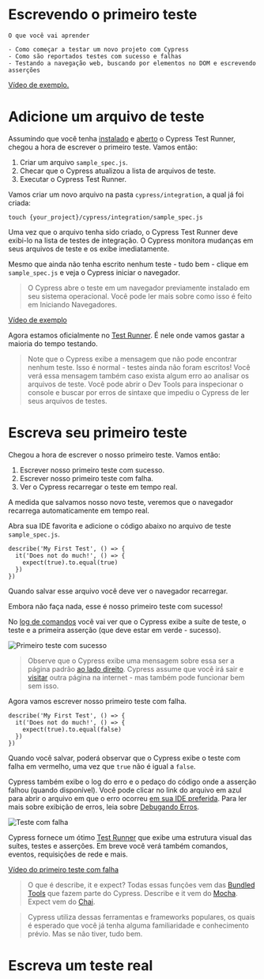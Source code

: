 # Escrevendo o primeiro teste
```
O que você vai aprender

- Como começar a testar um novo projeto com Cypress
- Como são reportados testes com sucesso e falhas
- Testando a navegação web, buscando por elementos no DOM e escrevendo asserções
```

[Vídeo de exemplo.](https://vimeo.com/237115455)

# Adicione um arquivo de teste

Assumindo que você tenha [instalado](https://docs.cypress.io/guides/getting-started/installing-cypress.html#Installing) e [aberto](https://docs.cypress.io/guides/getting-started/installing-cypress.html#Opening-Cypress) o Cypress Test Runner, chegou a hora de escrever o primeiro teste. Vamos então:

1. Criar um arquivo `sample_spec.js`.
2. Checar que o Cypress atualizou a lista de arquivos de teste.
3. Executar o Cypress Test Runner.

Vamos criar um novo arquivo na pasta `cypress/integration`, a qual já foi criada:

```touch {your_project}/cypress/integration/sample_spec.js```

Uma vez que o arquivo tenha sido criado, o Cypress Test Runner deve exibi-lo na lista de testes de integração. O Cypress monitora mudanças em seus arquivos de teste e os exibe imediatamente.

Mesmo que ainda não tenha escrito nenhum teste - tudo bem - clique em `sample_spec.js` e veja o Cypress iniciar o navegador.

> O Cypress abre o teste em um navegador previamente instalado em seu sistema operacional. Você pode ler mais sobre como isso é feito em Iniciando Navegadores.

[Vídeo de exemplo](https://docs.cypress.io/img/snippets/empty-file-30fps.mp4)

Agora estamos oficialmente no [Test Runner](https://docs.cypress.io/guides/core-concepts/test-runner.html). É nele onde vamos gastar a maioria do tempo testando.

> Note que o Cypress exibe a mensagem que não pode encontrar nenhum teste. Isso é normal - testes ainda não foram escritos! Você verá essa mensagem também caso exista algum erro ao analisar os arquivos de teste. Você pode abrir o Dev Tools para inspecionar o console e buscar por erros de sintaxe que impediu o Cypress de ler seus arquivos de testes.

# Escreva seu primeiro teste

Chegou a hora de escrever o nosso primeiro teste. Vamos então:

1. Escrever nosso primeiro teste com sucesso.
2. Escrever nosso primeiro teste com falha.
3. Ver o Cypress recarregar o teste em tempo real.

A medida que salvamos nosso novo teste, veremos que o navegador recarrega automaticamente em tempo real.

Abra sua IDE favorita e adicione o código abaixo no arquivo de teste `sample_spec.js`.

```
describe('My First Test', () => {
  it('Does not do much!', () => {
    expect(true).to.equal(true)
  })
})
```

Quando salvar esse arquivo você deve ver o navegador recarregar.

Embora não faça nada, esse é nosso primeiro teste com sucesso!

No [log de comandos](https://docs.cypress.io/guides/core-concepts/test-runner.html#Command-Log) você vai ver que o Cypress exibe a suíte de teste, o teste e a primeira asserção (que deve estar em verde - sucesso).

![Primeiro teste com sucesso](https://docs.cypress.io/img/guides/first-test.88031830.png)

> Observe que o Cypress exibe uma mensagem sobre essa ser a página padrão [ao lado direito](https://docs.cypress.io/guides/core-concepts/test-runner.html#Application-Under-Test). Cypress assume que você irá sair e [visitar](https://docs.cypress.io/api/commands/visit.html) outra página na internet - mas também pode funcionar bem sem isso.

Agora vamos escrever nosso primeiro teste com falha.

```
describe('My First Test', () => {
  it('Does not do much!', () => {
    expect(true).to.equal(false)
  })
})
```

Quando você salvar, poderá observar que o Cypress exibe o teste com falha em vermelho, uma vez que `true` não é igual a `false`.

Cypress também exibe o log do erro e o pedaço do código onde a asserção falhou (quando disponível). Você pode clicar no link do arquivo em azul para abrir o arquivo em que o erro ocorreu [em sua IDE preferida](https://docs.cypress.io/guides/tooling/IDE-integration.html#File-Opener-Preference). Para ler mais sobre exibição de erros, leia sobre [Debugando Erros](https://docs.cypress.io/guides/guides/debugging.html#Errors).

![Teste com falha](https://docs.cypress.io/img/guides/failing-test.971461e3.png)

Cypress fornece um ótimo [Test Runner](https://docs.cypress.io/guides/core-concepts/test-runner.html) que exibe uma estrutura visual das suítes, testes e asserções. Em breve você verá também comandos, eventos, requisições de rede e mais.

[Vídeo do primeiro teste com falha](https://docs.cypress.io/img/snippets/first-test-30fps.mp4)

> O que é describe, it e expect?
Todas essas funções vem das [Bundled Tools](https://docs.cypress.io/guides/references/bundled-tools.html) que fazem parte do Cypress. Describe e it vem do [Mocha](https://mochajs.org/). Expect vem do [Chai](http://www.chaijs.com/).

> Cypress utiliza dessas ferramentas e frameworks populares, os quais é esperado que você já tenha alguma familiaridade e conhecimento prévio. Mas se não tiver, tudo bem.

# Escreva um teste real

